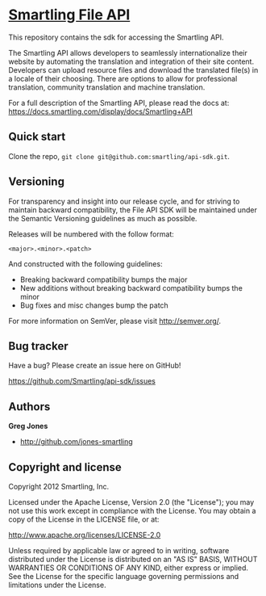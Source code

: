 [Smartling File API](https://docs.smartling.com/display/docs/Smartling+API)
=================

This repository contains the sdk for accessing the Smartling API.

The Smartling API allows developers to seamlessly internationalize their website by automating the translation and integration of their site content.
Developers can upload resource files and download the translated file(s) in a locale of their choosing. There are options to allow for professional translation, community translation and machine translation.

For a full description of the Smartling API, please read the docs at: https://docs.smartling.com/display/docs/Smartling+API


Quick start
-----------

Clone the repo, `git clone git@github.com:smartling/api-sdk.git`.


Versioning
----------

For transparency and insight into our release cycle, and for striving to maintain backward compatibility, the File API SDK will be maintained under the Semantic Versioning guidelines as much as possible.

Releases will be numbered with the follow format:

`<major>.<minor>.<patch>`

And constructed with the following guidelines:

* Breaking backward compatibility bumps the major
* New additions without breaking backward compatibility bumps the minor
* Bug fixes and misc changes bump the patch

For more information on SemVer, please visit http://semver.org/.


Bug tracker
-----------

Have a bug? Please create an issue here on GitHub!

https://github.com/Smartling/api-sdk/issues


Authors
-------

**Greg Jones**
+ http://github.com/jones-smartling


Copyright and license
---------------------

Copyright 2012 Smartling, Inc.

Licensed under the Apache License, Version 2.0 (the "License");
you may not use this work except in compliance with the License.
You may obtain a copy of the License in the LICENSE file, or at:

   http://www.apache.org/licenses/LICENSE-2.0

Unless required by applicable law or agreed to in writing, software
distributed under the License is distributed on an "AS IS" BASIS,
WITHOUT WARRANTIES OR CONDITIONS OF ANY KIND, either express or implied.
See the License for the specific language governing permissions and
limitations under the License.